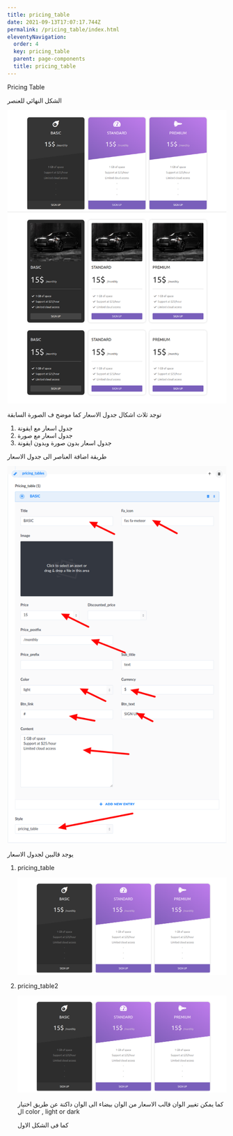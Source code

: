 ```yaml
---
title: pricing_table
date: 2021-09-13T17:07:17.744Z
permalink: /pricing_table/index.html
eleventyNavigation:
  order: 4
  key: pricing_table
  parent: page-components
  title: pricing_table
---
```

Pricing Table

الشكل النهائي للعنصر

![](/static/img/pricingtable.png)

توجد ثلاث اشكال جدول الاسعار كما موضح ف الصورة السابقة 

1. جدول اسعار مع ايقونة
2. جدول اسعار مع صورة
3. جدول اسعار بدون صورة وبدون ايقونة

طريقة اضافة العناصر الى جدول الاسعار

![](/static/img/pricing-table.png)

يوجد قالبين لجدول الاسعار 

1. pricing_table

   ![](/static/img/pricing-style-1.png)
2. pricing_table2

   ![](/static/img/pricing-style-1.png)

   كما يمكن تغيير الوان قالب الاسعار من الوان بيضاء الى الوان داكنة عن طريق اختيار ال color , light or dark

   كما فى الشكل الاول